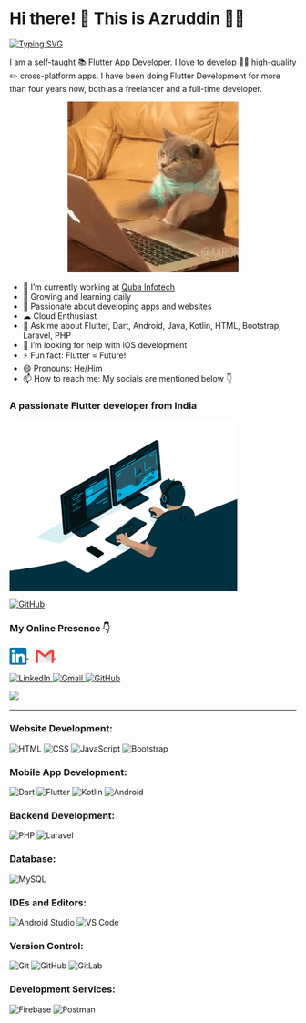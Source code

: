 # Hi there! 👋 This is Azruddin 👨‍💻
[![Typing SVG](https://readme-typing-svg.herokuapp.com?font=Ubuntu&color=%2336BCF7&lines=%E2%9C%93+Android+Developer;%E2%9C%93+Coding+Enthusiast;%E2%9C%93+Flutter+Developer;%E2%9C%93+Blogger;%E2%9C%93)](https://git.io/typing-svg)

I am a self-taught 📚 Flutter App Developer. I love to develop 👨‍💻 high-quality ✏️ cross-platform apps. I have been doing Flutter Development for more than four years now, both as a freelancer and a full-time developer.


<p align="center">
  <img src="./typing.gif" alt="Typing Animation">
</p>


- 🔭 I’m currently working at [Quba Infotech](https://qubainfotech.com)
- 🌱 Growing and learning daily
- 💖 Passionate about developing apps and websites
- ☁ Cloud Enthusiast
- 💬 Ask me about Flutter, Dart, Android, Java, Kotlin, HTML, Bootstrap, Laravel, PHP
- 🤔 I’m looking for help with iOS development
- ⚡ Fun fact: Flutter = Future!
- 😄 Pronouns: He/Him
- 📫 How to reach me: My socials are mentioned below 👇
### A passionate Flutter developer from India
<img align="center" alt="Coding" width="400" src="https://github.com/Mirzaazmath/threads_clone/blob/main/assets/output/coding.gif">




<p align="left">
  <a href="https://github.com/azruddin95" target="_blank">
    <img alt="GitHub" src="https://img.shields.io/badge/GitHub-100000?style=for-the-badge&logo=github&logoColor=white" />
  </a>
</p>

### My Online Presence 👇

<p align="left">
<a href="https://www.linkedin.com/in/azruddin-palasara-650196327" target="_blank">
  <img align="center" alt="azruddin-palasara | LinkedIn" width="30px" src="https://github.com/SatYu26/SatYu26/blob/master/Assets/Linkedin.svg" />
</a> &nbsp;&nbsp;
<a href="mailto:azruddin.connect@gmail.com">
  <img align="center" alt="azruddin-palasara | Gmail" width="32px" src="https://github.com/SatYu26/SatYu26/blob/master/Assets/Gmail.svg" />
</a> &nbsp;&nbsp;
</p>

<p align="left">
<a href="https://www.linkedin.com/in/azruddin-palasara-650196327" target="_blank">
  <img alt="LinkedIn" src="https://img.shields.io/badge/linkedin-0077B5?logo=linkedin&logoColor=white&style=for-the-badge" />
</a>

<a href="mailto:azruddin.connect@gmail.com">
  <img alt="Gmail" src="https://img.shields.io/badge/gmail-100000?style=for-the-badge&logo=gmail&logoColor=white" />
</a>

<a href="https://github.com/azruddin95">
  <img alt="GitHub" src="https://img.shields.io/badge/GitHub-100000?style=for-the-badge&logo=github&logoColor=white" />
</a>
</p>

![](https://komarev.com/ghpvc/?username=azruddin95&label=PROFILE+VIEWS&&color=green)

------------------
### Website Development:
![HTML](https://img.shields.io/badge/HTML-239120?style=for-the-badge&logo=html5&logoColor=white)
![CSS](https://img.shields.io/badge/CSS-1572B6?style=for-the-badge&logo=css3&logoColor=white)
![JavaScript](https://img.shields.io/badge/JavaScript-F7DF1E?style=for-the-badge&logo=javascript&logoColor=black)
![Bootstrap](https://img.shields.io/badge/Bootstrap-563D7C?style=for-the-badge&logo=bootstrap&logoColor=white)

### Mobile App Development:
![Dart](https://img.shields.io/badge/Dart-0175C2?style=for-the-badge&logo=dart&logoColor=white)
![Flutter](https://img.shields.io/badge/Flutter-02569B?style=for-the-badge&logo=flutter&logoColor=white)
![Kotlin](https://img.shields.io/badge/Kotlin-FF6C37?style=for-the-badge&logo=kotlin&logoColor=white)
![Android](https://img.shields.io/badge/Android-0175C2?style=for-the-badge&logo=android&logoColor=white)

### Backend Development:
![PHP](https://img.shields.io/badge/PHP-777BB4?style=for-the-badge&logo=php&logoColor=white)
![Laravel](https://img.shields.io/badge/Laravel-FF2D20?style=for-the-badge&logo=laravel&logoColor=white)

### Database:
![MySQL](https://img.shields.io/badge/MySQL-00000F?style=for-the-badge&logo=mysql&logoColor=white)

### IDEs and Editors:
![Android Studio](https://img.shields.io/badge/Android_Studio-3DDC84?style=for-the-badge&logo=android-studio&logoColor=white)
![VS Code](https://img.shields.io/badge/Visual_Studio_Code-007ACC?style=for-the-badge&logo=visual-studio-code&logoColor=white)

### Version Control:
![Git](https://img.shields.io/badge/Git-F05032?style=for-the-badge&logo=git&logoColor=white)
![GitHub](https://img.shields.io/badge/GitHub-181717?style=for-the-badge&logo=github&logoColor=white)
![GitLab](https://img.shields.io/badge/GitLab-FCA121?style=for-the-badge&logo=gitlab&logoColor=white)

### Development Services:
![Firebase](https://img.shields.io/badge/firebase-ffca28?style=for-the-badge&logo=firebase&logoColor=black)
![Postman](https://img.shields.io/badge/Postman-FF6C37?style=for-the-badge&logo=Postman&logoColor=white)
